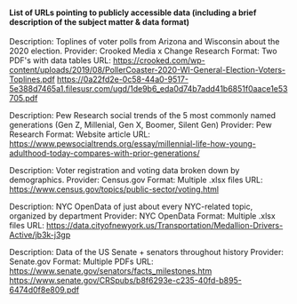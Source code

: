 #### List of URLs pointing to publicly accessible data (including a brief description of the subject matter & data format)


Description: Toplines of voter polls from Arizona and Wisconsin about the 2020 election.
Provider: Crooked Media x Change Research
Format: Two PDF's with data tables
URL: https://crooked.com/wp-content/uploads/2019/08/PollerCoaster-2020-WI-General-Election-Voters-Toplines.pdf
https://0a22fd2e-0c58-44a0-9517-5e388d7465a1.filesusr.com/ugd/1de9b6_eda0d74b7add41b6851f0aace1e53705.pdf

Description: Pew Research social trends of the 5 most commonly named generations (Gen Z, Millenial, Gen X, Boomer, Silent Gen)
Provider: Pew Research
Format: Website article
URL: https://www.pewsocialtrends.org/essay/millennial-life-how-young-adulthood-today-compares-with-prior-generations/

Description: Voter registration and voting data broken down by demographics.
Provider: Census.gov
Format: Multiple .xlsx files
URL: https://www.census.gov/topics/public-sector/voting.html

Description: NYC OpenData of just about every NYC-related topic, organized by department
Provider: NYC OpenData
Format: Multiple .xlsx files
URL: https://data.cityofnewyork.us/Transportation/Medallion-Drivers-Active/jb3k-j3gp

Description: Data of the US Senate + senators throughout history
Provider: Senate.gov
Format: Multiple PDFs
URL: https://www.senate.gov/senators/facts_milestones.htm
https://www.senate.gov/CRSpubs/b8f6293e-c235-40fd-b895-6474d0f8e809.pdf
